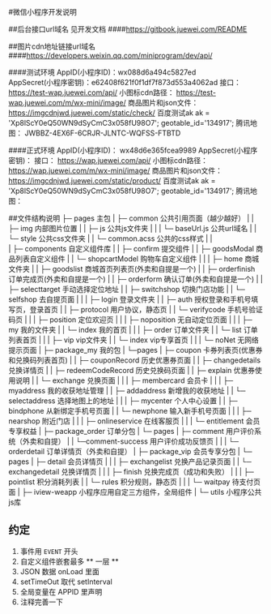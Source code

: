 #微信小程序开发说明

##后台接口url域名
见开发文档
####https://gitbook.juewei.com/README


##图片cdn地址链接url域名
####https://developers.weixin.qq.com/miniprogram/dev/api/

####测试环境
    AppID(小程序ID)：wx088d6a494c5827ed  
    AppSecret(小程序密钥)：e62408f621f0f1df7f873d553a4062ad
    接口：             https://test-wap.juewei.com/api/
    小图标cdn路径：     https://test-wap.juewei.com/m/wx-mini/image/
    商品图片和json文件：https://imgcdnjwd.juewei.com/static/check/
    百度测试ak         ak = 'Xp8lScY0eQ50WN9dSyCmC3x058fU98O7'; geotable_id='134917';
    腾讯地图：         JWBBZ-4EX6F-6CRJR-JLNTC-WQFSS-FTBTD

 
####正式环境
    AppID(小程序ID)：   wx48d6e365fcea9989
    AppSecret(小程序密钥)：
    接口：              https://wap.juewei.com/api/
    小图标cdn路径：      https://wap.juewei.com/m/wx-mini/image/
    商品图片和json文件： https://imgcdnjwd.juewei.com/static/product/
    百度测试ak          ak = 'Xp8lScY0eQ50WN9dSyCmC3x058fU98O7'; geotable_id='134917';
    腾讯地图：          

##文件结构说明
├─ pages    主包
|   ├─ common    公共引用页面（越少越好）
|   |     ├─ img     内部图片位置
|   |     ├─ js      公共js文件夹
|   |     |   └─ baseUrl.js  公共url域名
|   |     └─ style   公共css文件夹
|   |          └─  common.acss  公共的css样式
|   |              
|   ├─ components  自定义组件库
|   |     ├─ confirm  提交组件
|   |     ├─ goodsModal  商品列表自定义组件
|   |     └─ shopcartModel 购物车自定义组件
|   |
|   ├─ home 商城文件夹
|   |    ├─ goodslist  商城首页列表页(外卖和自提是一个)
|   |    ├─ orderfinish 订单完成页(外卖和自提是一个)
|   |    ├─ orderform  确认订单(外卖和自提是一个)
|   |    ├─ selecttarget 手动选择定位地址
|   |    ├─ switchshop  切换门店功能
|   |    └─ selfshop 去自提页面
|   |
|   ├─ login   登录文件夹
|   |    ├─ auth 授权登录和手机号填写页，登录首页
|   |    ├─ protocol 用户协议，静态页
|   |    └─ verifycode 手机号验证码页
|   |
|   ├─ position 定位欢迎页
|   |
|   ├─ noposition 无自动定位页面
|   |
|   ├─ my     我的文件夹
|   |   └─ index  我的首页
|   |
|   ├─ order    订单文件夹
|   |    └─ list 订单列表首页
|   |
|   ├─ vip   vip文件夹
|   |   └─ index vip专享首页
|   |
|   └─ noNet 无网络提示页面
|
├─ package_my   我的包
|  └─pages
|      ├─ coupon 卡券列表页(优惠券和兑换码列表首页)
|      |    ├─ couponRecord 历史优惠券页面
|      |    ├─ changedetails 兑换详情页
|      |    ├─ redeemCodeRecord 历史兑换码页面
|      |    ├─ explain  优惠券使用说明
|      |    └─ exchange 兑换页面
|      |
|      ├─ membercard 会员卡
|      |
|      ├─ myaddress 我的收获地址管理
|      |     ├─ addaddress 新增我的收获地址
|      |     └─ selectaddress 选择地图上的地址
|      |
|      ├─ mycenter 个人中心设置
|      |     ├─ bindphone 从新绑定手机号页面
|      |     └─ newphone  输入新手机号页面
|      |
|      ├─ nearshop 附近门店
|      |
|      ├─ onlineservice 在线客服页
|      |
|      └─ entitlement 会员专享权益
|
├─ package_order  订单分包
|     └─ pages
|          ├─ comment  用户评价系统（外卖和自提）
|          |    └─comment-success  用户评价成功反馈页
|          |
|          └─ orderdetail  订单详情页（外卖和自提）
|
├─ package_vip 会员专享分包
|    └─ pages
|         ├─ detail  会员详情页
|         |
|         ├─ exchangelist  兑换产品记录页面
|         |      └─ exchangedetail  兑换详情页
|         |
|         ├─ finish 兑换完成页（成功和失败）
|         |
|         ├─ pointlist 积分消耗列表
|         |      └─ rules  积分规则，静态页
|         |
|         └─ waitpay 待支付页面
|
├─ iview-weapp 小程序应用自定三方组件，全局组件
|
└─ utils 小程序公共js库

## 约定
1. 事件用 `EVENT` 开头
2. 自定义组件嵌套最多 ** 一层 **
3. JSON 数据 onLoad 里面
4. setTimeOut 取代 setInterval
5. 全局变量在 APPID 里声明
6. 注释完善一下
